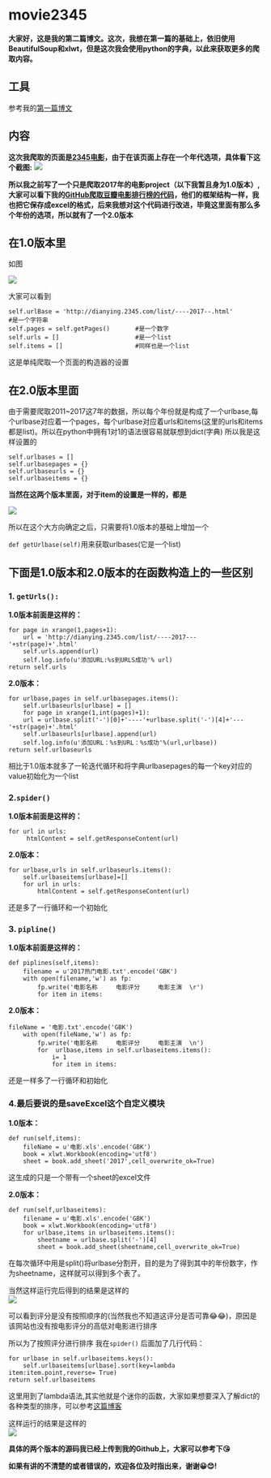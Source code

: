 # movie2345


**大家好，这是我的第二篇博文。这次，我想在第一篇的基础上，依旧使用BeautifulSoup和xlwt，但是这次我会使用python的字典，以此来获取更多的爬取内容。**

## 工具
参考我的[第一篇博文](http://blog.csdn.net/zhaodi_wen/article/details/77418268)


## 内容
**这次我爬取的页面是[2345电影](http://dianying.2345.com/list/------.html)，由于在该页面上存在一个年代选项，具体看下这个截图:**
![](https://github.com/zhaodi-Wen/movie2345/blob/master/img/1.png) 

**所以我之前写了一个只是爬取2017年的电影project（以下我暂且身为1.0版本）,大家可以看下我的[GitHub爬取豆瓣电影排行榜的代码](https://github.com/zhaodi-Wen/DouBanMovie)，他们的框架结构一样，我也把它保存成excel的格式，后来我想对这个代码进行改进，毕竟这里面有那么多个年份的选项，所以就有了一个2.0版本**



## 在1.0版本里

如图  

![](https://github.com/zhaodi-Wen/movie2345/blob/master/img/2.png)

大家可以看到

```
self.urlBase = 'http://dianying.2345.com/list/----2017--.html'  						   #是一个字符串
self.pages = self.getPages()       #是一个数字
self.urls = []                     #是一个list
self.items = [] 				   #同样也是一个list
```
这是单纯爬取一个页面的构造器的设置

## 在2.0版本里面
由于需要爬取2011~2017这7年的数据，所以每个年份就是构成了一个urlbase,每个urlbase对应着一个pages，每个urlbase对应着urls和items(这里的urls和items都是list)。所以在python中拥有1对1的语法很容易就联想到dict(字典)
所以我是这样设置的

```
self.urlbases = []
self.urlbasepages = {}
self.urlbaseurls = {}
self.urlbaseitems = {}
```



**当然在这两个版本里面，对于item的设置是一样的，都是**  

![](https://github.com/zhaodi-Wen/movie2345/blob/master/img/3.png)

所以在这个大方向确定之后，只需要将1.0版本的基础上增加一个

`def getUrlbase(self)`用来获取urlbases(它是一个list)

## **下面是1.0版本和2.0版本的在函数构造上的一些区别**
 

 ### 1. `getUrls():`

**1.0版本前面是这样的：**
```
for page in xrange(1,pages+1):
    url = 'http://dianying.2345.com/list/----2017---'+str(page)+'.html'
    self.urls.append(url)
    self.log.info(u'添加URL:%s到URLS成功'% url)
return self.urls
```
   **2.0版本：**

```
for urlbase,pages in self.urlbasepages.items():
	self.urlbaseurls[urlbase] = []
	for page in xrange(1,int(pages)+1):
	url = urlbase.split('-')[0]+'----'+urlbase.split('-')[4]+'---'+str(page)+'.html'
	self.urlbaseurls[urlbase].append(url)
	self.log.info(u'添加URL：%s到URL：%s成功'%(url,urlbase))
return self.urlbaseurls
```
相比于1.0版本就多了一轮迭代循环和将字典urlbasepages的每一个key对应的value初始化为一个list

 ### 2.`spider()`

**1.0版本前面是这样的：**
 

```
for url in urls:
     htmlContent = self.getResponseContent(url)
```
**2.0版本：**

```
for urlbase,urls in self.urlbaseurls.items():
	self.urlbaseitems[urlbase]=[]
	for url in urls:
		htmlContent = self.getResponseContent(url)
```
还是多了一行循环和一个初始化

### 3. `pipline()`

 **1.0版本前面是这样的：**
	 

```
def piplines(self,items):
    filename = u'2017热门电影.txt'.encode('GBK')
    with open(filename,'w') as fp:
        fp.write('电影名称     电影评分     电影主演  \r')
        for item in items:
```
**2.0版本：**

```
fileName = '电影.txt'.encode('GBK')
	with open(fileName,'w') as fp:
		fp.write('电影名称     电影评分     电影主演  \n')
		for  urlbase,items in self.urlbaseitems.items():
			i= 1
			for item in items:
```
还是一样多了一行循环和初始化

### 4.最后要说的是saveExcel这个自定义模块
 
 **1.0版本：**
```
def run(self,items):
	fileName = u'电影.xls'.encode('GBK')
	book = xlwt.Workbook(encoding='utf8')
	sheet = book.add_sheet('2017',cell_overwrite_ok=True)
```
这生成的只是一个带有一个sheet的excel文件

**2.0版本：**
```
def run(self,urlbaseitems):
	filename = u'电影.xls'.encode('GBK')
	book = xlwt.Workbook(encoding='utf8')
	for urlbase,items in urlbaseitems.items():
		sheetname = urlbase.split('-')[4]
		sheet = book.add_sheet(sheetname,cell_overwrite_ok=True)
```
在每次循环中用是split()将urlbase分割开，目的是为了得到其中的年份数字，作为sheetname，这样就可以得到多个表了。


当然这样运行完后得到的结果是这样的  
![](https://github.com/zhaodi-Wen/movie2345/blob/master/img/4.png)

可以看到评分是没有按照顺序的(当然我也不知道这评分是否可靠😂😂)，原因是该网站也没有按电影评分的高低对电影进行排序

所以为了按照评分进行排序
我在`spider()` 后面加了几行代码：

```
for urlbase in self.urlbaseitems.keys():
	self.urlbaseitems[urlbase].sort(key=lambda item:item.point,reverse= True)
return self.urlbaseitems
```
这里用到了lambda语法,其实他就是个迷你的函数，大家如果想要深入了解dict的各种类型的排序，可以参考[这篇博客](http://blog.csdn.net/ray_up/article/details/42084863)  

这样运行的结果是这样的  
![](https://github.com/zhaodi-Wen/movie2345/blob/master/img/5.png)


**具体的两个版本的源码我已经上传到我的Github上，大家可以参考下😘**

**如果有讲的不清楚的或者错误的，欢迎各位及时指出来，谢谢😀😊!**









